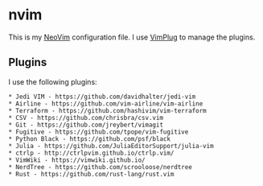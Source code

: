 # nvim

This is my [NeoVim](https://neovim.io/) configuration file. I use
[VimPlug](https://github.com/junegunn/vim-plug) to manage the plugins. 

## Plugins

I use the following plugins:

    * Jedi VIM - https://github.com/davidhalter/jedi-vim
    * Airline - https://github.com/vim-airline/vim-airline
    * Terraform - https://github.com/hashivim/vim-terraform
    * CSV - https://github.com/chrisbra/csv.vim
    * Git - https://github.com/jreybert/vimagit
    * Fugitive - https://github.com/tpope/vim-fugitive
    * Python Black - https://github.com/psf/black
    * Julia - https://github.com/JuliaEditorSupport/julia-vim
    * ctrlp - http://ctrlpvim.github.io/ctrlp.vim/
    * VimWiki - https://vimwiki.github.io/
    * NerdTree - https://github.com/scrooloose/nerdtree
    * Rust - https://github.com/rust-lang/rust.vim
